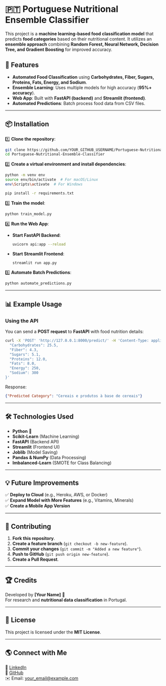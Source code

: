 # 🇵🇹 Portuguese Nutritional Ensemble Classifier

This project is a **machine learning-based food classification model** that predicts **food categories** based on their nutritional content. 
It utilizes an **ensemble approach** combining **Random Forest, Neural Network, Decision Tree, and Gradient Boosting** for improved accuracy.

## 🚀 Features

- **Automated Food Classification** using **Carbohydrates, Fiber, Sugars, Proteins, Fats, Energy, and Sodium**.
- **Ensemble Learning**: Uses multiple models for high accuracy (**95%+ accuracy**).
- **Web App**: Built with **FastAPI (backend)** and **Streamlit (frontend)**.
- **Automated Predictions**: Batch process food data from CSV files.

---

## 📦 Installation

1️⃣ **Clone the repository**:
```bash
git clone https://github.com/YOUR_GITHUB_USERNAME/Portuguese-Nutritional-Ensemble-Classifier.git
cd Portuguese-Nutritional-Ensemble-Classifier
```

2️⃣ **Create a virtual environment and install dependencies**:
```bash
python -m venv env
source env/bin/activate  # For macOS/Linux
env\Scripts\activate  # For Windows

pip install -r requirements.txt
```

3️⃣ **Train the model**:
```bash
python train_model.py
```

4️⃣ **Run the Web App**:
- **Start FastAPI Backend**:
  ```bash
  uvicorn api:app --reload
  ```
- **Start Streamlit Frontend**:
  ```bash
  streamlit run app.py
  ```

5️⃣ **Automate Batch Predictions**:
```bash
python automate_predictions.py
```

---

## 📊 Example Usage

### **Using the API**

You can send a **POST request** to **FastAPI** with food nutrition details:
```bash
curl -X 'POST' 'http://127.0.0.1:8000/predict/' -H 'Content-Type: application/json' -d '{
  "Carbohydrates": 25.5,
  "Fiber": 4.3,
  "Sugars": 5.1,
  "Proteins": 12.0,
  "Fats": 8.0,
  "Energy": 250,
  "Sodium": 300
}'
```
Response:
```json
{"Predicted Category": "Cereais e produtos à base de cereais"}
```

---

## 🛠 Technologies Used

- **Python** 🐍
- **Scikit-Learn** (Machine Learning)
- **FastAPI** (Backend API)
- **Streamlit** (Frontend UI)
- **Joblib** (Model Saving)
- **Pandas & NumPy** (Data Processing)
- **Imbalanced-Learn** (SMOTE for Class Balancing)

---

## 💡 Future Improvements

✅ **Deploy to Cloud** (e.g., Heroku, AWS, or Docker)  
✅ **Expand Model with More Features** (e.g., Vitamins, Minerals)  
✅ **Create a Mobile App Version**  

---

## 🤝 Contributing

1. **Fork this repository**.
2. **Create a feature branch** (`git checkout -b new-feature`).
3. **Commit your changes** (`git commit -m "Added a new feature"`).
4. **Push to GitHub** (`git push origin new-feature`).
5. **Create a Pull Request**.

---

## 🏆 Credits

Developed by **[Your Name]** 🚀  
For research and **nutritional data classification** in Portugal.  

---

## 📜 License

This project is licensed under the **MIT License**.

---

## 🌎 Connect with Me

🔗 [LinkedIn](https://www.linkedin.com/in/YOUR_LINKEDIN)  
🐙 [GitHub](https://github.com/YOUR_GITHUB_USERNAME)  
✉️ Email: your_email@example.com  
